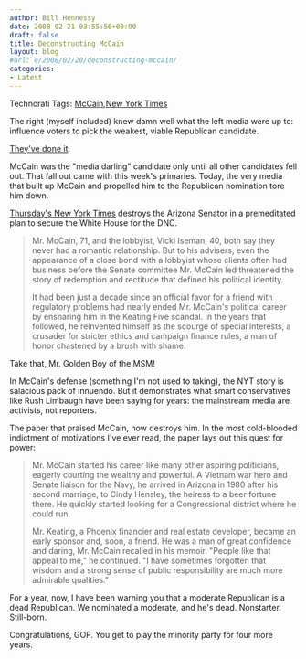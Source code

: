 ```yaml
---
author: Bill Hennessy
date: 2008-02-21 03:55:56+00:00
draft: false
title: Deconstructing McCain
layout: blog
#url: e/2008/02/20/deconstructing-mccain/
categories:
- Latest
---
```


Technorati Tags: [McCain](https://technorati.com/tags/McCain),[New York Times](https://technorati.com/tags/New%20York%20Times)

 

The right (myself included) knew damn well what the left media were up to: influence voters to pick the weakest, viable Republican candidate.

 

[They've done it](https://discerningtexan.blogspot.com/2008/02/generating-still-more-support-from.html).

 

McCain was the "media darling" candidate only until all other candidates fell out. That fall out came with this week's primaries. Today, the very media that built up McCain and propelled him to the Republican nomination tore him down.

 

[Thursday's New York Times](https://www.nytimes.com/2008/02/21/us/politics/21mccain.html?ei=5065&en=30275248afff65bf&ex=1204174800&partner=MYWAY&pagewanted=print) destroys the Arizona Senator in a premeditated plan to secure the White House for the DNC.

 

>   
> 
> Mr. McCain, 71, and the lobbyist, Vicki Iseman, 40, both say they never had a romantic relationship. But to his advisers, even the appearance of a close bond with a lobbyist whose clients often had business before the Senate committee Mr. McCain led threatened the story of redemption and rectitude that defined his political identity.
> 
>    
> 
> It had been just a decade since an official favor for a friend with regulatory problems had nearly ended Mr. McCain's political career by ensnaring him in the Keating Five scandal. In the years that followed, he reinvented himself as the scourge of special interests, a crusader for stricter ethics and campaign finance rules, a man of honor chastened by a brush with shame.
> 
> 

 

Take that, Mr. Golden Boy of the MSM!

 

In McCain's defense (something I'm not used to taking), the NYT story is salacious pack of innuendo. But it demonstrates what smart conservatives like Rush Limbaugh have been saying for years: the mainstream media are activists, not reporters.

 

The paper that praised McCain, now destroys him. In the most cold-blooded indictment of motivations I've ever read, the paper lays out this quest for power:

 

>   
> 
> Mr. McCain started his career like many other aspiring politicians, eagerly courting the wealthy and powerful. A Vietnam war hero and Senate liaison for the Navy, he arrived in Arizona in 1980 after his second marriage, to Cindy Hensley, the heiress to a beer fortune there. He quickly started looking for a Congressional district where he could run.
> 
>    
> 
> Mr. Keating, a Phoenix financier and real estate developer, became an early sponsor and, soon, a friend. He was a man of great confidence and daring, Mr. McCain recalled in his memoir. "People like that appeal to me," he continued. "I have sometimes forgotten that wisdom and a strong sense of public responsibility are much more admirable qualities."
> 
> 

 

For a year, now, I have been warning you that a moderate Republican is a dead Republican. We nominated a moderate, and he's dead. Nonstarter. Still-born. 

 

Congratulations, GOP. You get to play the minority party for four more years.
